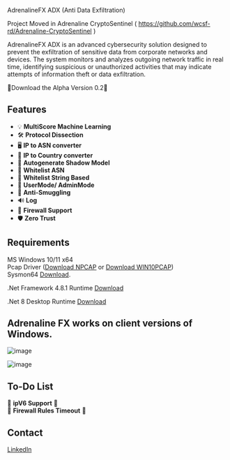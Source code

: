 
AdrenalineFX ADX (Anti Data Exfiltration)

Project Moved in Adrenaline CryptoSentinel ( https://github.com/wcsf-rd/Adrenaline-CryptoSentinel )

AdrenalineFX ADX is an advanced cybersecurity solution designed to prevent the exfiltration of sensitive data from corporate networks and devices. The system monitors and analyzes outgoing network traffic in real time, identifying suspicious or unauthorized activities that may indicate attempts of information theft or data exfiltration.

💾Download the Alpha Version 0.2💾

## Features
- 💡 **MultiScore Machine Learning**<br>
- 🛠️ **Protocol Dissection**<br>
- 🖥️ **IP to ASN converter** <br>
- 📝 **IP to Country converter**<br>
- 🔄 **Autogenerate Shadow Model**<br>
- 🧾 **Whitelist ASN**<br>
- 🧾 **Whitelist String Based**<br>
- 🐤 **UserMode/ AdminMode**<br>
- 🛑 **Anti-Smuggling**<br>
- 🔊 **Log**<br>
- 🚀 **Firewall Support**<br>
- 🛡️ **Zero Trust**



## Requirements
MS Windows 10/11 x64<br>
Pcap Driver ([Download NPCAP](https://npcap.com/#download) or [Download WIN10PCAP](https://www.win10pcap.org/))<br>
Sysmon64 [Download](https://learn.microsoft.com/en-us/sysinternals/downloads/sysmon).<br>

.Net Framework 4.8.1 Runtime [Download](https://dotnet.microsoft.com/en-us/download/dotnet-framework/thank-you/net481-web-installer)<br>

.Net 8 Desktop Runtime [Download](https://download.visualstudio.microsoft.com/download/pr/907765b0-2bf8-494e-93aa-5ef9553c5d68/a9308dc010617e6716c0e6abd53b05ce/windowsdesktop-runtime-8.0.8-win-x64.exe)<br>
    

## Adrenaline FX works on client versions of Windows.

![image](https://github.com/user-attachments/assets/e83cbd9a-fcf0-4e42-80af-5027c08c0880)

![image](https://github.com/user-attachments/assets/e53746dc-fcf7-4aba-aeb0-d7059b071d77)






## To-Do List
:penguin: **ipV6 Support** :penguin:<br>
:penguin: **Firewall Rules Timeout** :penguin:<br>


## Contact
[LinkedIn](https://www.linkedin.com/in/roberto-m-7b8314149)



